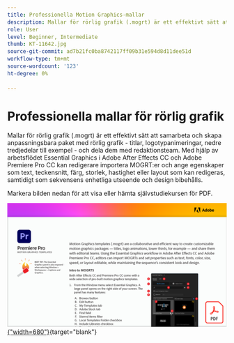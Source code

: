 ```yaml
---
title: Professionella Motion Graphics-mallar
description: Mallar för rörlig grafik (.mogrt) är ett effektivt sätt att samarbeta och skapa anpassningsbara paket med rörlig grafik - titlar, logotypanimeringar, lower thirds och dela dem med redaktionsteam
role: User
level: Beginner, Intermediate
thumb: KT-11642.jpg
source-git-commit: ad7b21fc0ba8742117ff09b31e594d8d11dee51d
workflow-type: tm+mt
source-wordcount: '123'
ht-degree: 0%

---
```


# Professionella mallar för rörlig grafik

Mallar för rörlig grafik (.mogrt) är ett effektivt sätt att samarbeta och skapa anpassningsbara paket med rörlig grafik - titlar, logotypanimeringar, nedre tredjedelar till exempel - och dela dem med redaktionsteam. Med hjälp av arbetsflödet Essential Graphics i Adobe After Effects CC och Adobe Premiere Pro CC kan redigerare importera MOGRT:er och ange egenskaper som text, teckensnitt, färg, storlek, hastighet eller layout som kan redigeras, samtidigt som sekvensens enhetliga utseende och design bibehålls.

Markera bilden nedan för att visa eller hämta självstudiekursen för PDF.

[![Bild på första sidan av självstudiekursen](assets/MORGTs.png){&quot;width=680&quot;}](assets/Adobe-Premiere-Pro-Motion-Graphics-Templates.pdf){target=&quot;blank&quot;}
